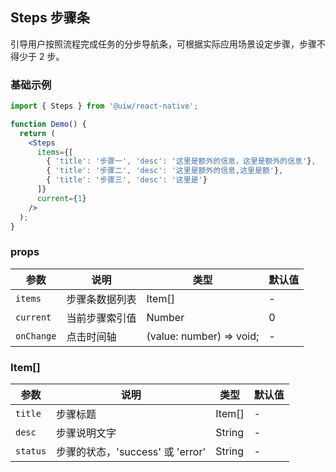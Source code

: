 Steps 步骤条
---

引导用户按照流程完成任务的分步导航条，可根据实际应用场景设定步骤，步骤不得少于 2 步。

### 基础示例

```jsx
import { Steps } from '@uiw/react-native';

function Demo() {
  return (
    <Steps
      items={[
        { 'title': '步骤一', 'desc': '这里是额外的信息，这里是额外的信息'},
        { 'title': '步骤二', 'desc': '这里是额外的信息,这里是额'},
        { 'title': '步骤三', 'desc': '这里是'}
      ]}
      current={1}
    />
  );
}
```

### props

| 参数                 | 说明         | 类型    | 默认值  |
| -------------------- | ------------ | ------- | ------- |
| `items`           |步骤条数据列表      | Item[] | - |
| `current`            | 当前步骤索引值  | Number | 0 |
| `onChange`           | 点击时间轴     | (value: number) => void;    | - |


### Item[]

| 参数                 | 说明         | 类型    | 默认值  |
| -------------------- | ------------ | ------- | ------- |
| `title`           |步骤标题      | Item[] | - |
| `desc`            | 步骤说明文字  | String | - |
| `status`           | 步骤的状态，'success' 或 'error' | String  | - |
